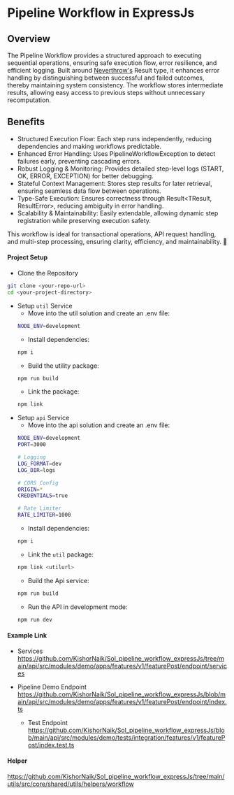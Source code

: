 # Pipeline Workflow in ExpressJs

## Overview
The Pipeline Workflow provides a structured approach to executing sequential operations, ensuring safe execution flow, error resilience, and efficient logging. Built around [Neverthrow's](https://www.npmjs.com/package/neverthrow) Result type, it enhances error handling by distinguishing between successful and failed outcomes, thereby maintaining system consistency. The workflow stores intermediate results, allowing easy access to previous steps without unnecessary recomputation.

## Benefits
- Structured Execution Flow: Each step runs independently, reducing dependencies and making workflows predictable.
- Enhanced Error Handling: Uses PipelineWorkflowException to detect failures early, preventing cascading errors.
- Robust Logging & Monitoring: Provides detailed step-level logs (START, OK, ERROR, EXCEPTION) for better debugging.
- Stateful Context Management: Stores step results for later retrieval, ensuring seamless data flow between operations.
- Type-Safe Execution: Ensures correctness through Result<TResult, ResultError>, reducing ambiguity in error handling.
- Scalability & Maintainability: Easily extendable, allowing dynamic step registration while preserving execution safety.

This workflow is ideal for transactional operations, API request handling, and multi-step processing, ensuring clarity, efficiency, and maintainability. 🚀

#### Project Setup
- Clone the Repository
```bash
git clone <your-repo-url>
cd <your-project-directory>
``` 
- Setup `util` Service
    - Move into the util solution and create an .env file:
    ```bash
    NODE_ENV=development
    ```
    - Install dependencies:
    ```bash
    npm i
    ```
    - Build the utility package:
    ```bash
    npm run build
    ```
    - Link the package:
    ```bash
    npm link
    ```
- Setup `api` Service
    - Move into the api solution and create an .env file:
    ```bash
    NODE_ENV=development
    PORT=3000

    # Logging
    LOG_FORMAT=dev
    LOG_DIR=logs

    # CORS Config
    ORIGIN=*
    CREDENTIALS=true

    # Rate Limiter
    RATE_LIMITER=1000
    ```
    - Install dependencies:
    ```bash
    npm i
    ```
    - Link the `util` package:
    ```bash
    npm link <utilurl>
    ```
    - Build the Api service:
    ```bash
    npm run build
    ```
    - Run the API in development mode:
    ```bash
    npm run dev
    ```

#### Example Link
- Services
https://github.com/KishorNaik/Sol_pipeline_workflow_expressJs/tree/main/api/src/modules/demo/apps/features/v1/featurePost/endpoint/services

- Pipeline Demo Endpoint
 https://github.com/KishorNaik/Sol_pipeline_workflow_expressJs/blob/main/api/src/modules/demo/apps/features/v1/featurePost/endpoint/index.ts
    - Test Endpoint
    https://github.com/KishorNaik/Sol_pipeline_workflow_expressJs/blob/main/api/src/modules/demo/tests/integration/features/v1/featurePost/index.test.ts


#### Helper
https://github.com/KishorNaik/Sol_pipeline_workflow_expressJs/tree/main/utils/src/core/shared/utils/helpers/workflow